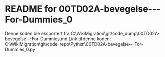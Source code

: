 # README for 00TD02A-bevegelse-‐-For-Dummies_0
Denne koden ble eksportert fra C:\WikiMigration\git\code_dump\00TD02A-bevegelse-‐-For-Dummies.md
Link til denne koden: C:\WikiMigration\git\code_repo\Python\00TD02A-bevegelse-‐-For-Dummies_0.py
